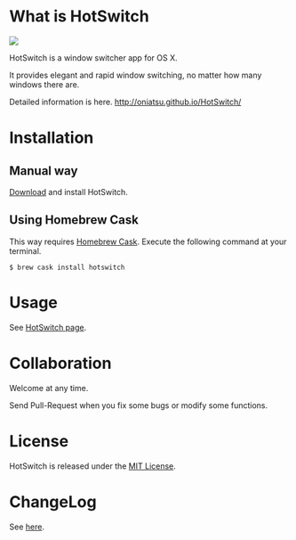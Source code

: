 # What is HotSwitch

![](http://oniatsu.github.io/HotSwitch/images/top_image.png)

HotSwitch is a window switcher app for OS X.

It provides elegant and rapid window switching, no matter how many windows there are.

Detailed information is here. 
http://oniatsu.github.io/HotSwitch/

# Installation

## Manual way

[Download](http://oniatsu.github.io/HotSwitch/) and install HotSwitch.

## Using Homebrew Cask

This way requires [Homebrew Cask](http://caskroom.io/).
Execute the following command at your terminal.

```
$ brew cask install hotswitch
```

# Usage

See [HotSwitch page](http://oniatsu.github.io/HotSwitch/).

# Collaboration

Welcome at any time.

Send Pull-Request when you fix some bugs or modify some functions.

# License

HotSwitch is released under the [MIT License](http://opensource.org/licenses/MIT).

# ChangeLog

See [here](https://github.com/oniatsu/HotSwitch/blob/master/ChangeLog.md).

